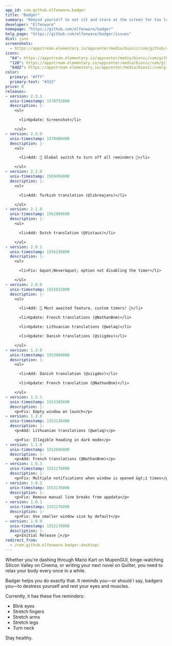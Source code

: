 ```yaml
---
app_id: com.github.elfenware.badger
title: "Badger"
summary: "Remind yourself to not sit and stare at the screen for too long"
developer: "Elfenware"
homepage: "https://github.com/elfenware/badger"
help_page: "https://github.com/elfenware/badger/issues"
dist: juno
screenshots:
  - https://appstream.elementary.io/appcenter/media/bionic/com/github/elfenware.badger/89F8BDEB93BAE2945CFF4F25914669AC/screenshots/image-1_orig.png
icons:
  "64": https://appstream.elementary.io/appcenter/media/bionic/com/github/elfenware.badger/89F8BDEB93BAE2945CFF4F25914669AC/icons/64x64/com.github.elfenware.badger_com.github.elfenware.badger.png
  "128": https://appstream.elementary.io/appcenter/media/bionic/com/github/elfenware.badger/89F8BDEB93BAE2945CFF4F25914669AC/icons/128x128/com.github.elfenware.badger_com.github.elfenware.badger.png
  "64@2": https://appstream.elementary.io/appcenter/media/bionic/com/github/elfenware.badger/89F8BDEB93BAE2945CFF4F25914669AC/icons/64x64@2/com.github.elfenware.badger_com.github.elfenware.badger.png
color:
  primary: "#fff"
  primary-text: "#333"
price: 0
releases:
- version: 2.3.1
  unix-timestamp: 1570752000
  description: |-
    <ul>

      <li>Update: Screenshot</li>

    </ul>
- version: 2.3.0
  unix-timestamp: 1570406400
  description: |-
    <ul>

      <li>Add: 🎉️ Global switch to turn off all reminders 🎉️</li>

    </ul>
- version: 2.2.0
  unix-timestamp: 1569456000
  description: |-
    <ul>

      <li>Add: Turkish translation (@libreajans)</li>

    </ul>
- version: 2.1.0
  unix-timestamp: 1562889600
  description: |-
    <ul>

      <li>Add: Dutch translation (@Vistaus)</li>

    </ul>
- version: 2.0.1
  unix-timestamp: 1556236800
  description: |-
    <ul>

      <li>Fix: &quot;Never&quot; option not disabling the timer</li>

    </ul>
- version: 2.0.0
  unix-timestamp: 1555632000
  description: |-
    <ul>

      <li>Add: 🎉️ Most awaited feature, custom timers! 🎉️</li>

      <li>Update: French translations (@NathanBnm)</li>

      <li>Update: Lithuanian translations (@welaq)</li>

      <li>Update: Danish translations (@siigdev)</li>

    </ul>
- version: 1.3.0
  unix-timestamp: 1553904000
  description: |-
    <ul>

      <li>Add: Danish translation (@siigdev)</li>

      <li>Update: French translation (@NathanBnm)</li>

    </ul>
- version: 1.2.1
  unix-timestamp: 1553385600
  description: |-
    <p>Fix: Empty window on launch</p>
- version: 1.2.0
  unix-timestamp: 1553126400
  description: |-
    <p>Add: Lithuanian translations (@welaq)</p>

    <p>Fix: Illegible heading in dark mode</p>
- version: 1.1.0
  unix-timestamp: 1552608000
  description: |-
    <p>Add: French translations (@NathanBnm)</p>
- version: 1.0.3
  unix-timestamp: 1552176000
  description: |-
    <p>Fix: Multiple notifications when window is opened &gt;1 times</p>
- version: 1.0.2
  unix-timestamp: 1552176000
  description: |-
    <p>Fix: Remove manual line breaks from appdata</p>
- version: 1.0.1
  unix-timestamp: 1552176000
  description: |-
    <p>Fix: Use smaller window size by default</p>
- version: 1.0.0
  unix-timestamp: 1552176000
  description: |-
    <p>Initial Release 🎉️</p>
redirect_from:
  - /com.github.elfenware.badger.desktop/
---
```


<p>Whether you&apos;re dashing through Mario Kart on MupenGUI, binge-watching Silicon Valley on Cinema, or writing your next novel on Quilter, you need to relax your body every once in a while.</p>
<p>Badger helps you do exactly that. It reminds you—or should I say, badgers you—to destress yourself and rest your eyes and muscles.</p>
<p>Currently, it has these five reminders:</p>
<ul>
  <li>Blink eyes</li>
  <li>Stretch fingers</li>
  <li>Stretch arms</li>
  <li>Stretch legs</li>
  <li>Turn neck</li>
</ul>
<p>Stay healthy.</p>